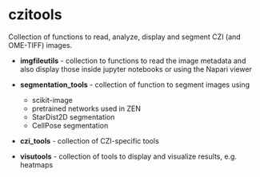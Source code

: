 # czitools

Collection of functions to read, analyze, display and segment CZI (and OME-TIFF) images.

- **imgfileutils** - collection to functions to read the image metadata and also display those inside jupyter notebooks or using the Napari viewer

- **segmentation_tools** - collection of function to segment images using

  - scikit-image
  - pretrained networks used in ZEN
  - StarDist2D segmentation
  - CellPose segmentation

- **czi_tools** - collection of CZI-specific tools

- **visutools** - collection of tools to display and visualize results, e.g. heatmaps
